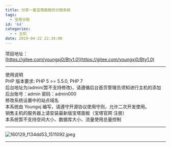 ```yaml
---
title: 分享一套宝塔面板的分销系统
tags:
  - 宝塔分销
id: '64'
categories:
  - - 主机
date: 2019-04-22 22:34:00
---
```


项目地址：  
[https://gitee.com/youngxj0/Bty1.0](https://gitee.com/youngxj0/Bty1.0)

* * *

使用说明  
PHP 版本要求: PHP 5 >= 5.5.0, PHP 7  
后台地址为/admin(暂不支持修改)，请遵循后台首页管理员须知进行主机的添加  
后台账号：admin 密码：admin000  
修改系统设置中的站点域名  
本系统由 Youngxj 编写，请遵守开源协议使用守则，允许二次开发使用。  
销售主机的服务器上请安装最新版宝塔面板（宝塔官网 注册）  
本系统暂不支持空间大小、数据库大小、流量使用总量控制

* * *

![160129_f134dd53_1511092.jpeg](https://www.xxhat.xyz/usr/uploads/2019/04/2897363482.jpeg "160129_f134dd53_1511092.jpeg")

* * *